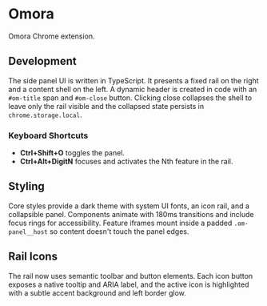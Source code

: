 # Omora

Omora Chrome extension.

## Development
The side panel UI is written in TypeScript. It presents a fixed rail on the right and a content shell on the left. A dynamic header is created in code with an `#om-title` span and `#om-close` button. Clicking close collapses the shell to leave only the rail visible and the collapsed state persists in `chrome.storage.local`.

### Keyboard Shortcuts
- **Ctrl+Shift+O** toggles the panel.
- **Ctrl+Alt+DigitN** focuses and activates the Nth feature in the rail.

## Styling
Core styles provide a dark theme with system UI fonts, an icon rail, and a collapsible panel. Components animate with 180ms transitions and include focus rings for accessibility. Feature iframes mount inside a padded `.om-panel__host` so content doesn't touch the panel edges.

## Rail Icons
The rail now uses semantic toolbar and button elements. Each icon button exposes a native tooltip and ARIA label, and the active
icon is highlighted with a subtle accent background and left border glow.
